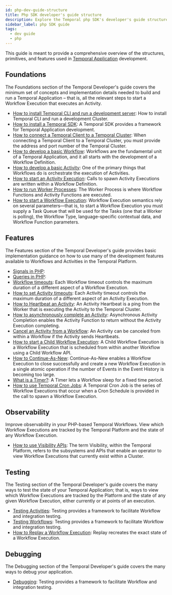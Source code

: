 ```yaml
---
id: php-dev-guide-structure
title: Php SDK developer's guide structure
description: Explore the Temporal php SDK's developer's guide structure.
sidebar_label: php SDK guide
tags:
  - dev guide
  - php
---
```


This guide is meant to provide a comprehensive overview of the structures, primitives, and features used in [Temporal Application](/temporal#temporal-application) development.

## Foundations

The Foundations section of the Temporal Developer's guide covers the minimum set of concepts and implementation details needed to build and run a Temporal Application – that is, all the relevant steps to start a Workflow Execution that executes an Activity.

- [How to install Temporal CLI and run a development server](/self-hosted/how-to-install-temporal-cli): How to install Temporal CLI and run a development Cluster.
- [How to install a Temporal SDK](/php/add-sdk): A Temporal SDK provides a framework for Temporal Application development.
- [How to connect a Temporal Client to a Temporal Cluster](/php/connect-to-a-dev-cluster): When connecting a Temporal Client to a Temporal Cluster, you must provide the address and port number of the Temporal Cluster.
- [How to develop a basic Workflow](/php/developing-workflows): Workflows are the fundamental unit of a Temporal Application, and it all starts with the development of a Workflow Definition.
- [How to develop a basic Activity](/php/developing-activities): One of the primary things that Workflows do is orchestrate the execution of Activities.
- [How to start an Activity Execution](/php/spawning-activities): Calls to spawn Activity Executions are written within a Workflow Definition.
- [How to run Worker Processes](/php/run-a-dev-worker): The Worker Process is where Workflow Functions and Activity Functions are executed.
- [How to start a Workflow Execution](/php/spawning-workflows): Workflow Execution semantics rely on several parameters—that is, to start a Workflow Execution you must supply a Task Queue that will be used for the Tasks (one that a Worker is polling), the Workflow Type, language-specific contextual data, and Workflow Function parameters.

## Features

The Features section of the Temporal Developer's guide provides basic implementation guidance on how to use many of the development features available to Workflows and Activities in the Temporal Platform.

- [Signals in PHP](/php/signals):
- [Queries in PHP](/php/queries):
- [Workflow timeouts](/php/workflow-timeouts): Each Workflow timeout controls the maximum duration of a different aspect of a Workflow Execution.
- [How to set Activity timeouts](/php/activity-timeouts): Each Activity timeout controls the maximum duration of a different aspect of an Activity Execution.
- [How to Heartbeat an Activity](/php/activity-heartbeats): An Activity Heartbeat is a ping from the Worker that is executing the Activity to the Temporal Cluster.
- [How to asynchronously complete an Activity](/php/async-activity-completion): Asynchronous Activity Completion enables the Activity Function to return without the Activity Execution completing.
- [Cancel an Activity from a Workflow](/php/cancel-activity): An Activity can be canceled from within a Workflow if the Activity sends Heartbeats.
- [How to start a Child Workflow Execution](/php/child-workflows): A Child Workflow Execution is a Workflow Execution that is scheduled from within another Workflow using a Child Workflow API.
- [How to Continue-As-New](/php/continue-as-new): Continue-As-New enables a Workflow Execution to close successfully and create a new Workflow Execution in a single atomic operation if the number of Events in the Event History is becoming too large.
- [What is a Timer?](/php/timers): A Timer lets a Workflow sleep for a fixed time period.
- [How to use Temporal Cron Jobs](/php/cron-jobs): A Temporal Cron Job is the series of Workflow Executions that occur when a Cron Schedule is provided in the call to spawn a Workflow Execution.

## Observability

Improve observability in your PHP-based Temporal Workflows. View which Workflow Executions are tracked by the Temporal Platform and the state of any Workflow Execution.

- [How to use Visibility APIs](/php/visibility): The term Visibility, within the Temporal Platform, refers to the subsystems and APIs that enable an operator to view Workflow Executions that currently exist within a Cluster.

## Testing

The Testing section of the Temporal Developer's guide covers the many ways to test the state of your Temporal Application; that is, ways to view which Workflow Executions are tracked by the Platform and the state of any given Workflow Execution, either currently or at points of an execution.

- [Testing Activities](/php/testing-activities): Testing provides a framework to facilitate Workflow and integration testing.
- [Testing Workflows](/php/testing-workflows): Testing provides a framework to facilitate Workflow and integration testing.
- [How to Replay a Workflow Execution](/php/replays): Replay recreates the exact state of a Workflow Execution.

## Debugging

The Debugging section of the Temporal Developer's guide covers the many ways to debug your application.

- [Debugging](/php/debugging): Testing provides a framework to facilitate Workflow and integration testing.
